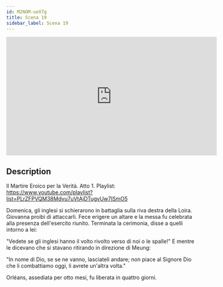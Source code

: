 ```yaml
---
id: M2NOM-ueX7g
title: Scena 19
sidebar_label: Scena 19
---
```


<iframe
  width="560"
  height="315"
  src="https://www.youtube.com/embed/M2NOM-ueX7g"
  title="YouTube video player"
  frameborder="0"
  allow="accelerometer; autoplay; clipboard-write; encrypted-media; gyroscope; picture-in-picture; web-share"
  referrerpolicy="strict-origin-when-cross-origin"
  allowfullscreen
></iframe>

## Description

Il Martire Eroico per la Verità. Atto 1. 
Playlist: https://www.youtube.com/playlist?list=PLrZFPVQM38Mdyu7uVtAjDTugvUw7ISmO5 

Domenica, gli inglesi si schierarono in battaglia sulla riva destra della Loira. Giovanna proibì di attaccarli. Fece erigere un altare e la messa fu celebrata alla presenza dell'esercito riunito. Terminata la cerimonia, disse a quelli intorno a lei:

"Vedete se gli inglesi hanno il volto rivolto verso di noi o le spalle!" E mentre le dicevano che si stavano ritirando in direzione di Meung:

"In nome di Dio, se se ne vanno, lasciateli andare; non piace al Signore Dio che li combattiamo oggi, li avrete un'altra volta."

Orléans, assediata per otto mesi, fu liberata in quattro giorni.

